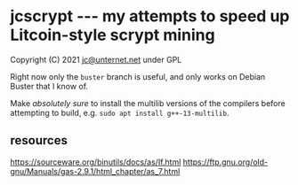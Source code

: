 # jcscrypt --- my attempts to speed up Litcoin-style scrypt mining

Copyright (C) 2021 jc@unternet.net under GPL

Right now only the `buster` branch is useful, and only works on Debian Buster
that I know of.

Make *absolutely sure* to install the multilib versions of the compilers before
attempting to build, e.g. `sudo apt install g++-13-multilib`.

## resources
<https://sourceware.org/binutils/docs/as/If.html>
<https://ftp.gnu.org/old-gnu/Manuals/gas-2.9.1/html_chapter/as_7.html>
